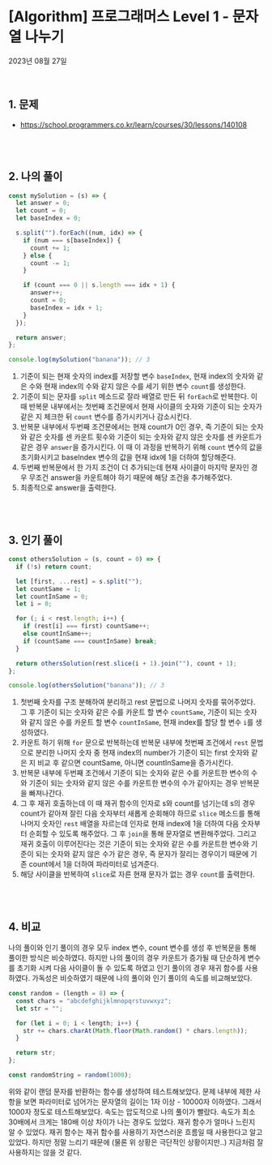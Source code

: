 # **[Algorithm] 프로그래머스 Level 1 - 문자열 나누기**

2023년 08월 27일

<br>

## **1. 문제**

- https://school.programmers.co.kr/learn/courses/30/lessons/140108

<br>
<br>

## **2. 나의 풀이**

```jsx
const mySolution = (s) => {
  let answer = 0;
  let count = 0;
  let baseIndex = 0;

  s.split("").forEach((num, idx) => {
    if (num === s[baseIndex]) {
      count += 1;
    } else {
      count -= 1;
    }

    if (count === 0 || s.length === idx + 1) {
      answer++;
      count = 0;
      baseIndex = idx + 1;
    }
  });

  return answer;
};

console.log(mySolution("banana")); // 3
```

1. 기준이 되는 현재 숫자의 index를 저장할 변수 `baseIndex`, 현재 index의 숫자와 같은 수와 현재 index의 수와 같지 않은 수를 세기 위한 변수 `count`를 생성한다.
2. 기준이 되는 문자를 `split` 메소드로 잘라 배열로 만든 뒤 `forEach`로 반복한다. 이 때 반복문 내부에서는 첫번째 조건문에서 현재 사이클의 숫자와 기준이 되는 숫자가 같은 지 체크한 뒤 `count` 변수를 증가시키거나 감소시킨다.
3. 반복문 내부에서 두번째 조건문에서는 현재 count가 0인 경우, 즉 기준이 되는 숫자와 같은 숫자를 센 카운트 횟수와 기준이 되는 숫자와 같지 않은 숫자를 센 카운트가 같은 경우 `answer`을 증가시킨다. 이 때 이 과정을 반복하기 위해 `count` 변수의 값을 초기화시키고 baseIndex 변수의 값을 현재 idx에 1을 더하여 할당해준다.
4. 두번째 반복문에서 한 가지 조건이 더 추가되는데 현재 사이클이 마지막 문자인 경우 무조건 answer을 카운트해야 하기 때문에 해당 조건을 추가해주었다.
5. 최종적으로 answer을 출력한다.

<br>
<br>

## **3. 인기 풀이**

```jsx
const othersSolution = (s, count = 0) => {
  if (!s) return count;

  let [first, ...rest] = s.split("");
  let countSame = 1;
  let countInSame = 0;
  let i = 0;

  for (; i < rest.length; i++) {
    if (rest[i] === first) countSame++;
    else countInSame++;
    if (countSame === countInSame) break;
  }

  return othersSolution(rest.slice(i + 1).join(""), count + 1);
};

console.log(othersSolution("banana")); // 3
```

1. 첫번째 숫자를 구조 분해하여 분리하고 rest 문법으로 나머지 숫자를 묶어주었다. 그 후 기준이 되는 숫자와 같은 수를 카운트 할 변수 `countSame`, 기준이 되는 숫자와 같지 않은 수를 카운트 할 변수 `countInSame`, 현재 index를 할당 할 변수 `i`를 생성하였다.
2. 카운트 하기 위해 `for` 문으로 반복하는데 반복문 내부에 첫번째 조건에서 `rest` 문법으로 분리한 나머지 숫자 중 현재 index의 number가 기준이 되는 first 숫자와 같은 지 비교 후 같으면 countSame, 아니면 countInSame을 증가시킨다.
3. 반복문 내부에 두번째 조건에서 기준이 되는 숫자와 같은 수를 카운트한 변수의 수와 기준이 되는 숫자와 같지 않은 수를 카운트한 변수의 수가 같아지는 경우 반복문을 빠져나간다.
4. 그 후 재귀 호출하는데 이 때 재귀 함수의 인자로 s와 count를 넘기는데 s의 경우 count가 같아져 잘린 다음 숫자부터 새롭게 순회해야 하므로 `slice` 메소드를 통해 나머지 숫자인 `rest` 배열을 자르는데 인자로 현재 index에 1을 더하여 다음 숫자부터 순회할 수 있도록 해주었다. 그 후 `join`을 통해 문자열로 변환해주었다. 그리고 재귀 호출이 이루어진다는 것은 기준이 되는 숫자와 같은 수를 카운트한 변수와 기준이 되는 숫자와 같지 않은 수가 같은 경우, 즉 문자가 잘리는 경우이기 때문에 기존 count에서 1을 더하여 파라미터로 넘겨준다.
5. 해당 사이클을 반복하여 `slice`로 자른 현재 문자가 없는 경우 `count`를 출력한다.

<br>
<br>

## **4. 비교**

나의 풀이와 인기 풀이의 경우 모두 index 변수, count 변수를 생성 후 반복문을 통해 풀이한 방식은 비슷하였다. 하지만 나의 풀이의 경우 카운트가 증가될 때 단순하게 변수를 초기화 시켜 다음 사이클이 돌 수 있도록 하였고 인기 풀이의 경우 재귀 함수를 사용하였다. 가독성은 비슷하였기 때문에 나의 풀이와 인기 풀이의 속도를 비교해보았다.

```jsx
const random = (length = 8) => {
  const chars = "abcdefghijklmnopqrstuvwxyz";
  let str = "";

  for (let i = 0; i < length; i++) {
    str += chars.charAt(Math.floor(Math.random() * chars.length));
  }

  return str;
};

const randomString = random(1000);
```

위와 같이 랜덤 문자를 반환하는 함수를 생성하여 테스트해보았다. 문제 내부에 제한 사항을 보면 파라미터로 넘어가는 문자열의 길이는 1자 이상 - 10000자 이하였다. 그래서 1000자 정도로 테스트해보았다. 속도는 압도적으로 나의 풀이가 빨랐다. 속도가 최소 30배에서 크게는 180배 이상 차이가 나는 경우도 있었다. 재귀 함수가 얼마나 느린지 알 수 있었다. 재귀 함수는 재귀 함수를 사용하기 자연스러운 흐름일 때 사용한다고 알고 있었다. 하지만 정말 느리기 때문에 (물론 위 상황은 극단적인 상황이지만..) 지금처럼 잘 사용하지는 않을 것 같다.

<br>
